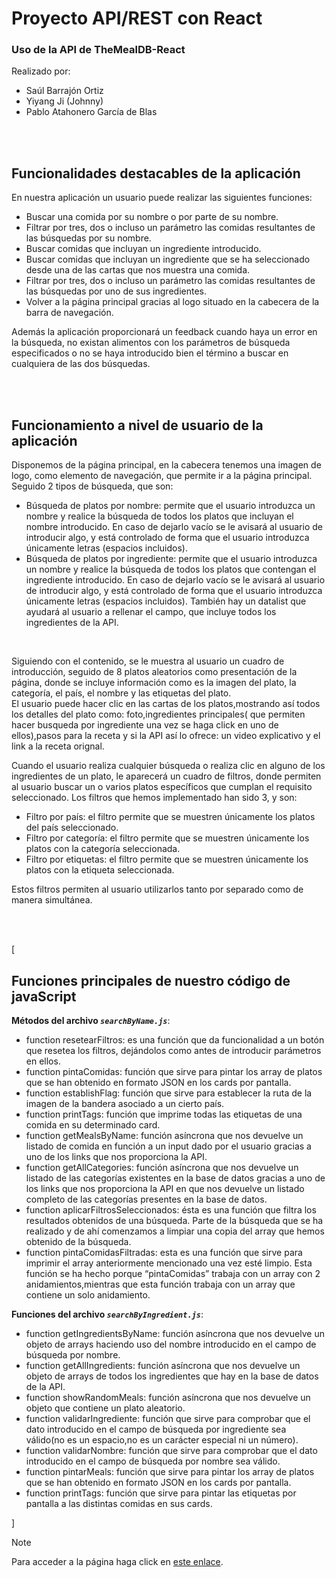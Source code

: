 # Proyecto API/REST con React

### Uso de la API de TheMealDB-React

Realizado por:

- Saúl Barrajón Ortiz
- Yiyang Ji (Johnny)
- Pablo Atahonero García de Blas

</br></br>


<h2>Funcionalidades destacables de la aplicación</h2>

<p>En nuestra aplicación un usuario puede realizar las siguientes funciones: </p>
<ul>
<li>Buscar una comida por su nombre o por parte de su nombre. </li>
<li>Filtrar por tres, dos o incluso un parámetro las comidas resultantes de las búsquedas por su nombre. </li>
<li>Buscar comidas que incluyan un ingrediente introducido. </li>
<li>Buscar comidas que incluyan un ingrediente que se ha seleccionado desde una de las cartas que nos muestra una comida. </li>
<li>Filtrar por tres, dos o incluso un parámetro las comidas resultantes de las búsquedas por uno de sus ingredientes. </li>
<li>Volver a la página principal gracias al logo situado en la cabecera de la barra de navegación. </li>
</ul>
<p>Además la aplicación proporcionará un feedback cuando haya un error en la búsqueda, no existan alimentos con los parámetros de búsqueda especificados o no se haya introducido bien el término a buscar en cualquiera de las dos búsquedas.</p>

</br></br>


<h2>Funcionamiento a nivel de usuario de la aplicación</h2>

<p>Disponemos de la página principal, en la cabecera tenemos una imagen de logo, como elemento de navegación, que permite ir a la página principal. Seguido 2 tipos de búsqueda, que son:</p>

<ul>
<li>Búsqueda de platos por nombre: permite que el usuario introduzca un nombre y realice la búsqueda de todos los platos que incluyan el nombre introducido. En caso de dejarlo vacío se le avisará al usuario de introducir algo, y está controlado de forma que el usuario introduzca únicamente letras (espacios incluidos). </li>

<li>Búsqueda de platos por ingrediente: permite que el usuario introduzca un nombre y realice la búsqueda de todos los platos que contengan el ingrediente introducido. En caso de dejarlo vacío se le avisará al usuario de introducir algo, y está controlado de forma que el usuario introduzca únicamente letras (espacios incluidos). También hay un datalist que ayudará al usuario a rellenar el campo, que incluye todos los ingredientes de la API.</li>

</ul>

</br>

<p>Siguiendo con el contenido, se le muestra al usuario un cuadro de introducción, seguido de 8 platos aleatorios como presentación de la página, donde se incluye información como es la imagen del plato, la categoría, el país, el nombre y las etiquetas del plato. </br>
El usuario puede hacer clic en las cartas de los platos,mostrando así todos los detalles del plato como: foto,ingredientes principales( que permiten hacer busqueda por ingrediente una vez se haga click en uno de ellos),pasos para la receta y si la API así lo ofrece: un video explicativo y el link a la receta orignal.</p>

<p>Cuando el usuario realiza cualquier búsqueda o realiza clic en alguno de los ingredientes de un plato, le aparecerá un cuadro de filtros, donde permiten al usuario buscar un o varios platos específicos que cumplan el requisito seleccionado. Los filtros que hemos implementado han sido 3, y son: </p>
<ul>
<li>Filtro por país: el filtro permite que se muestren únicamente los platos del país seleccionado. </li>
<li>Filtro por categoría: el filtro permite que se muestren únicamente los platos con la categoría seleccionada. </li>
<li>Filtro por etiquetas: el filtro permite que se muestren únicamente los platos con la etiqueta seleccionada. </li>
</ul>
<p>Estos filtros permiten al usuario utilizarlos tanto por separado como de manera simultánea.</p>



</br></br>


[<h2>Funciones principales de nuestro código de javaScript</h2>

**Métodos del archivo *`searchByName.js`***:
<ul>
<li>function resetearFiltros: es una función que da funcionalidad a un botón que resetea los filtros, dejándolos como antes de introducir parámetros en ellos. </li>
<li>function pintaComidas: función que sirve para pintar los array de platos que se han obtenido en formato JSON en los cards por pantalla. </li>
<li>function establishFlag: función que sirve para establecer la ruta de la imagen de la bandera asociado a un cierto país. </li>
<li>function printTags: función que imprime todas las etiquetas de una comida en su determinado card. </li>
<li>function getMealsByName: función asíncrona que nos devuelve un listado de comida en función a un input dado por el usuario gracias a uno de los links que nos proporciona la API. </li>
<li>function getAllCategories: función asíncrona que nos devuelve un listado de las categorías existentes en la base de datos gracias a uno de los links que nos proporciona la API en que nos devuelve un listado completo de las categorías presentes en la base de datos. </li>
<li>function aplicarFiltrosSeleccionados: ésta es una función que filtra los resultados obtenidos de una búsqueda. Parte de la búsqueda que se ha realizado y de ahí comenzamos a limpiar una copia del array que hemos obtenido de la búsqueda. </li>
<li>function pintaComidasFiltradas: esta es una función que sirve para imprimir el array anteriormente mencionado una vez esté limpio. Esta función se ha hecho porque  “pintaComidas” trabaja con un array con 2 anidamientos,mientras que esta función trabaja con un array que contiene un solo anidamiento. </li>
</ul>

**Funciones del archivo *`searchByIngredient.js`***:
<ul>
<li>function getIngredientsByName: función asíncrona que nos devuelve un objeto de arrays haciendo uso del nombre introducido en el campo de búsqueda por nombre. </li>
<li>function getAllIngredients: función asíncrona que nos devuelve un objeto de arrays de todos los ingredientes que hay en la base de datos de la API. </li>
<li>function showRandomMeals: función asíncrona que nos devuelve un objeto que contiene un plato aleatorio. </li>
<li>function validarIngrediente: función que sirve para comprobar que el dato introducido en el campo de búsqueda por ingrediente sea válido(no es un espacio,no es un carácter especial ni un número). </li>
<li>function validarNombre: función que sirve para comprobar que el dato introducido en el campo de búsqueda por nombre sea válido. </li>
<li>function pintarMeals: función que sirve para pintar los array de platos que se han obtenido en formato JSON en los cards por pantalla. </li>
<li>function printTags: función que sirve para pintar las etiquetas por pantalla a las distintas comidas en sus cards. </li>
</ul>]

</br>

> [!NOTE]
> Para acceder a la página haga click en [este enlace](https://atablo.github.io/TheMealDBApp-React/).
